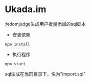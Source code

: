 # Ukada.im

为domjudge生成用户批量添加的sql脚本

- 安装依赖
```
npm install
```

- 执行程序
```
npm start
```

sql生成在当前目录下，名为"import.sql"

